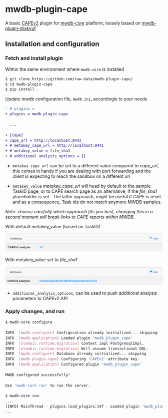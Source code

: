 # mwdb-plugin-cape

A basic [CAPEv2](https://github.com/kevoreilly/CAPEv2/) plugin for [mwdb-core](https://github.com/CERT-Polska/mwdb-core) platform, loosely based on [mwdb-plugin-drakvuf](https://github.com/CERT-Polska/mwdb-plugin-drakvuf)


## Installation and configuration

### Fetch and install plugin
Within the same environment where `mwdb-core` is installed

```bash
$ git clone https://github.com/raw-data/mwdb-plugin-cape/
$ cd mwdb-plugin-cape
$ pip install .
```

Update mwdb configuration file, `mwdb.ini`, accordingly to your needs

```diff
- # plugins =
+ plugins = mwdb_plugin_cape

  ...

+ [cape]
+ cape_url = http://localhost:8443
+ # metakey_cape_url = http://localhost:8441
+ # metakey_value = file_sha1
+ # additional_analysis_options = {}
```

- `metakey_cape_url` can be set to a different value compared to _cape_url_, this comes in handy if you are dealing with port forwarding and the client is expecting to reach the sandbox on a different uri

- `metakey_value` _metakey_cape_url_ will head by default to the sample TaskID page, or to CAPE search page as an alternative, if the _file_sha1_ placeholder is set . The latter approach,  might be useful if CAPE is reset and as a consequence, Task ids do not match anymore MWDB samples.

_Note: choose carefully which approach fits you best, changing this in a second moment will break links to CAPE reports within MWDB_.

With default metakey_value (based on TaskID)

![](docs/cape_task_id.png)

With metakey_value set to _file_sha1_

![](docs/cape_file_sha1.png)

- `additional_analysis_options`, can be used to push additional analysis parameters to CAPEv2 API



### Apply changes, and run

```bash
$ mwdb-core configure

INFO  [mwdb.configure] Configuration already initialized... skipping
INFO  [mwdb.application] Loaded plugin 'mwdb_plugin_cape'
INFO  [alembic.runtime.migration] Context impl PostgresqlImpl.
INFO  [alembic.runtime.migration] Will assume transactional DDL.
INFO  [mwdb.configure] Database already initialized... skipping
INFO  [mwdb.plugin.cape] Configuring 'CAPEv2' attribute key.
INFO  [mwdb.application] Configured plugin 'mwdb_plugin_cape'

MWDB configured successfully!

Use 'mwdb-core run' to run the server.

$ mwdb-core run
...
[INFO] MainThread - plugins.load_plugins:147 - Loaded plugin 'mwdb_plugin_cape'
...
```
